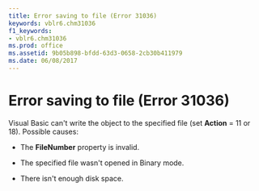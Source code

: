 ```yaml
---
title: Error saving to file (Error 31036)
keywords: vblr6.chm31036
f1_keywords:
- vblr6.chm31036
ms.prod: office
ms.assetid: 9b05b898-bfdd-63d3-0658-2cb30b411979
ms.date: 06/08/2017
---
```



# Error saving to file (Error 31036)

Visual Basic can't write the object to the specified file (set **Action** = 11 or 18). Possible causes:



- The **FileNumber** property is invalid.
    
- The specified file wasn't opened in Binary mode.
    
- There isn't enough disk space.
    


